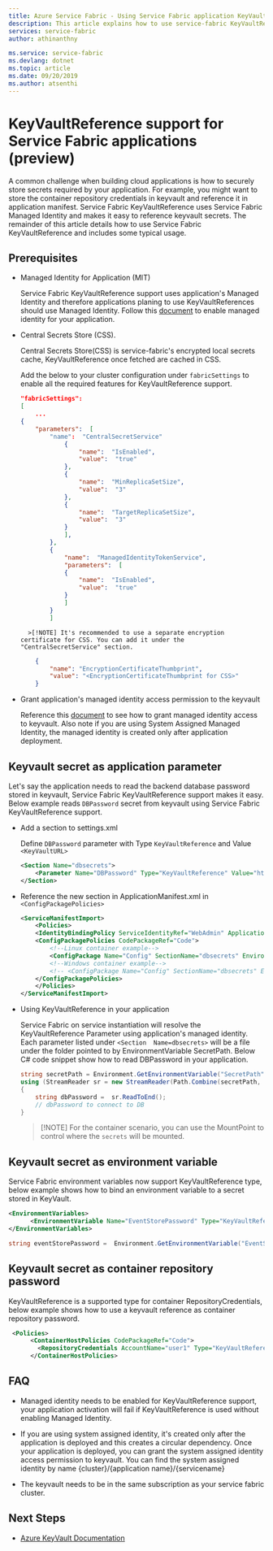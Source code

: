 ```yaml
---
title: Azure Service Fabric - Using Service Fabric application KeyVault references | Microsoft Docs
description: This article explains how to use service-fabric KeyVaultReference support for application secrets.
services: service-fabric
author: athinanthny

ms.service: service-fabric
ms.devlang: dotnet
ms.topic: article
ms.date: 09/20/2019
ms.author: atsenthi
---
```


#  KeyVaultReference support for Service Fabric applications (preview)

A common challenge when building cloud applications is how to securely store secrets required by your application. For example, you might want to store the container repository credentials in keyvault and reference it in application manifest. Service Fabric KeyVaultReference uses Service Fabric Managed Identity and makes it easy to reference keyvault secrets. The remainder of this article details how to use Service Fabric KeyVaultReference and includes some typical usage.

## Prerequisites

- Managed Identity for Application (MIT)
    
    Service Fabric KeyVaultReference support uses application's Managed Identity and therefore applications planing to use KeyVaultReferences should use Managed Identity. Follow this [document](concepts-managed-identity.md) to enable managed identity for your application.

- Central Secrets Store (CSS).

    Central Secrets Store(CSS) is service-fabric's encrypted local secrets cache, KeyVaultReference once fetched are cached in CSS.

    Add the below to your cluster configuration under `fabricSettings` to enable all the required features for KeyVaultReference support.

    ```json
    "fabricSettings": 
    [
        ...
    {
        "parameters":  [
            "name":  "CentralSecretService"
                {
                    "name":  "IsEnabled",
                    "value":  "true"
                },
                {
                    "name":  "MinReplicaSetSize",
                    "value":  "3"
                },
                {
                    "name":  "TargetReplicaSetSize",
                    "value":  "3"
                }
                ],
            },
            {
                "name":  "ManagedIdentityTokenService",
                "parameters":  [
                {
                    "name":  "IsEnabled",
                    "value":  "true"
                }
                ]
            }
            ]
    ```

        >[!NOTE] It's recommended to use a separate encryption certificate for CSS. You can add it under the "CentralSecretService" section.
    ```json
        {
            "name": "EncryptionCertificateThumbprint",
            "value": "<EncryptionCertificateThumbprint for CSS>"
        }
    ```

- Grant application's managed identity access permission to the keyvault

    Reference this [document](how-to-grant-access-other-resources.md) to see how to grant managed identity access to keyvault. Also note if you are using System Assigned Managed Identity, the managed identity is created only after application deployment.

## Keyvault secret as application parameter
Let's say the application needs to read the backend database password stored in keyvault, Service Fabric KeyVaultReference support makes it easy. Below example reads `DBPassword` secret from keyvault using Service Fabric KeyVaultReference support.

- Add a section to settings.xml

    Define `DBPassword` parameter with Type `KeyVaultReference` and Value `<KeyVaultURL>`

    ```xml
    <Section Name="dbsecrets">
        <Parameter Name="DBPassword" Type="KeyVaultReference" Value="https://vault200.vault.azure.net/secrets/dbpassword/8ec042bbe0ea4356b9b171588a8a1f32"/>
    </Section>
    ```
- Reference the new section in ApplicationManifest.xml in `<ConfigPackagePolicies>`

    ```xml
    <ServiceManifestImport>
        <Policies>
        <IdentityBindingPolicy ServiceIdentityRef="WebAdmin" ApplicationIdentityRef="ttkappuser" />
        <ConfigPackagePolicies CodePackageRef="Code">
            <!--Linux container example-->
            <ConfigPackage Name="Config" SectionName="dbsecrets" EnvironmentVariableName="SecretPath" MountPoint="/var/secrets"/>
            <!--Windows container example-->
            <!-- <ConfigPackage Name="Config" SectionName="dbsecrets" EnvironmentVariableName="SecretPath" MountPoint="C:\secrets"/> -->
        </ConfigPackagePolicies>
        </Policies>
    </ServiceManifestImport>
    ```

- Using KeyVaultReference in your application

    Service Fabric on service instantiation will resolve the KeyVaultReference Parameter using application's managed identity. Each parameter listed under `<Section  Name=dbsecrets>` will be a file under the folder pointed to by EnvironmentVariable SecretPath. Below C# code snippet show how to read DBPassword in your application.

    ```C#
    string secretPath = Environment.GetEnvironmentVariable("SecretPath");
    using (StreamReader sr = new StreamReader(Path.Combine(secretPath, "DBPassword"))) 
    {
        string dbPassword =  sr.ReadToEnd();
        // dbPassword to connect to DB
    }
    ```
    >[!NOTE] For the container scenario, you can use the MountPoint to control where the `secrets` will be mounted.

## Keyvault secret as environment variable

Service Fabric environment variables now support KeyVaultReference type, below example shows how to bind an environment variable to a secret stored in KeyVault.

```xml
<EnvironmentVariables>
      <EnvironmentVariable Name="EventStorePassword" Type="KeyVaultReference" Value="https://ttkvault.vault.azure.net/secrets/clustercert/e225bd97e203430d809740b47736b9b8"/>
</EnvironmentVariables>
```

```C#
string eventStorePassword =  Environment.GetEnvironmentVariable("EventStorePassword");
```
## Keyvault secret as container repository password
KeyVaultReference is a supported type for container RepositoryCredentials, below example shows how to use a keyvault 
reference as container repository password.
```xml
 <Policies>
      <ContainerHostPolicies CodePackageRef="Code">
        <RepositoryCredentials AccountName="user1" Type="KeyVaultReference" Password="https://ttkvault.vault.azure.net/secrets/containerpwd/e225bd97e203430d809740b47736b9b8"/>
      </ContainerHostPolicies>
```
## FAQ
- Managed identity needs to be enabled for KeyVaultReference support, your application activation will fail if KeyVaultReference is used without enabling Managed Identity.

- If you are using system assigned identity, it's created only after the application is deployed and this creates a circular dependency. Once your application is deployed, you can grant the system assigned identity access permission to keyvault. You can find the system assigned identity by name {cluster}/{application name}/{servicename}

- The keyvault needs to be in the same subscription as your service fabric cluster. 

## Next Steps

* [Azure KeyVault Documentation](https://docs.microsoft.com/azure/key-vault/)
